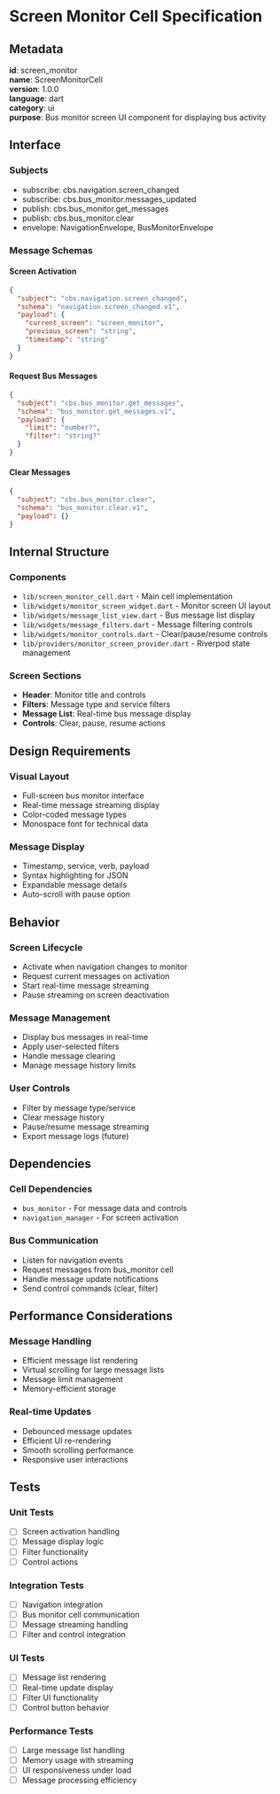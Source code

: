 # Screen Monitor Cell Specification

## Metadata

**id**: screen_monitor  
**name**: ScreenMonitorCell  
**version**: 1.0.0  
**language**: dart  
**category**: ui  
**purpose**: Bus monitor screen UI component for displaying bus activity

## Interface

### Subjects
- subscribe: cbs.navigation.screen_changed
- subscribe: cbs.bus_monitor.messages_updated
- publish: cbs.bus_monitor.get_messages
- publish: cbs.bus_monitor.clear
- envelope: NavigationEnvelope, BusMonitorEnvelope

### Message Schemas

#### Screen Activation
```json
{
  "subject": "cbs.navigation.screen_changed",
  "schema": "navigation.screen_changed.v1",
  "payload": {
    "current_screen": "screen_monitor",
    "previous_screen": "string", 
    "timestamp": "string"
  }
}
```

#### Request Bus Messages
```json
{
  "subject": "cbs.bus_monitor.get_messages",
  "schema": "bus_monitor.get_messages.v1",
  "payload": {
    "limit": "number?",
    "filter": "string?"
  }
}
```

#### Clear Messages
```json
{
  "subject": "cbs.bus_monitor.clear",
  "schema": "bus_monitor.clear.v1",
  "payload": {}
}
```

## Internal Structure

### Components
- `lib/screen_monitor_cell.dart` - Main cell implementation
- `lib/widgets/monitor_screen_widget.dart` - Monitor screen UI layout
- `lib/widgets/message_list_view.dart` - Bus message list display
- `lib/widgets/message_filters.dart` - Message filtering controls
- `lib/widgets/monitor_controls.dart` - Clear/pause/resume controls
- `lib/providers/monitor_screen_provider.dart` - Riverpod state management

### Screen Sections
- **Header**: Monitor title and controls
- **Filters**: Message type and service filters
- **Message List**: Real-time bus message display
- **Controls**: Clear, pause, resume actions

## Design Requirements

### Visual Layout
- Full-screen bus monitor interface
- Real-time message streaming display
- Color-coded message types
- Monospace font for technical data

### Message Display
- Timestamp, service, verb, payload
- Syntax highlighting for JSON
- Expandable message details
- Auto-scroll with pause option

## Behavior

### Screen Lifecycle
- Activate when navigation changes to monitor
- Request current messages on activation
- Start real-time message streaming
- Pause streaming on screen deactivation

### Message Management
- Display bus messages in real-time
- Apply user-selected filters
- Handle message clearing
- Manage message history limits

### User Controls
- Filter by message type/service
- Clear message history
- Pause/resume message streaming
- Export message logs (future)

## Dependencies

### Cell Dependencies
- `bus_monitor` - For message data and controls
- `navigation_manager` - For screen activation

### Bus Communication
- Listen for navigation events
- Request messages from bus_monitor cell
- Handle message update notifications
- Send control commands (clear, filter)

## Performance Considerations

### Message Handling
- Efficient message list rendering
- Virtual scrolling for large message lists
- Message limit management
- Memory-efficient storage

### Real-time Updates
- Debounced message updates
- Efficient UI re-rendering
- Smooth scrolling performance
- Responsive user interactions

## Tests

### Unit Tests
- [ ] Screen activation handling
- [ ] Message display logic
- [ ] Filter functionality
- [ ] Control actions

### Integration Tests
- [ ] Navigation integration
- [ ] Bus monitor cell communication
- [ ] Message streaming handling
- [ ] Filter and control integration

### UI Tests
- [ ] Message list rendering
- [ ] Real-time update display
- [ ] Filter UI functionality
- [ ] Control button behavior

### Performance Tests
- [ ] Large message list handling
- [ ] Memory usage with streaming
- [ ] UI responsiveness under load
- [ ] Message processing efficiency
